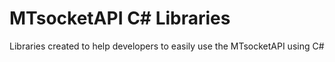 # MTsocketAPI C# Libraries

Libraries created to help developers to easily use the MTsocketAPI using C#
